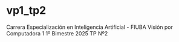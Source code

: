 # vp1_tp2
Carrera Especialización en Inteligencia Artificial - FIUBA
Visión por Computadora 1
1º Bimestre 2025
TP Nº2
